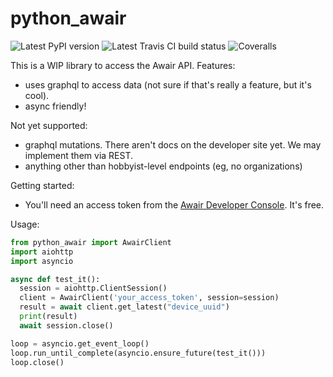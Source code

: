 # python_awair

![Latest PyPI version](https://img.shields.io/pypi/v/python_awair.svg)
![Latest Travis CI build status](https://travis-ci.org/ahayworth/python_awair.png)
![Coveralls](https://coveralls.io/repos/github/ahayworth/python_awair/badge.svg?branch=master)

This is a WIP library to access the Awair API.
Features:
- uses graphql to access data (not sure if that's really a feature, but it's cool).
- async friendly!

Not yet supported:
- graphql mutations. There aren't docs on the developer site yet. We may implement them
  via REST.
- anything other than hobbyist-level endpoints (eg, no organizations)

Getting started:
- You'll need an access token from the [Awair Developer Console](https://developer.getawair.com/console). It's free.

Usage:

```python
from python_awair import AwairClient
import aiohttp
import asyncio

async def test_it():
  session = aiohttp.ClientSession()
  client = AwairClient('your_access_token', session=session)
  result = await client.get_latest("device_uuid")
  print(result)
  await session.close()

loop = asyncio.get_event_loop()
loop.run_until_complete(asyncio.ensure_future(test_it()))
loop.close()
```
